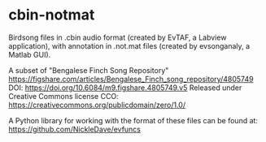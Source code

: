 # cbin-notmat
Birdsong files in .cbin audio format (created by EvTAF, a Labview application), 
with annotation in .not.mat files (created by evsonganaly, a Matlab GUI).

A subset of "Bengalese Finch Song Repository"
<https://figshare.com/articles/Bengalese_Finch_song_repository/4805749>
DOI: <https://doi.org/10.6084/m9.figshare.4805749.v5>
Released under Creative Commons license CCO: <https://creativecommons.org/publicdomain/zero/1.0/>

A Python library for working with the format of these files can be found at:  
<https://github.com/NickleDave/evfuncs>

